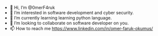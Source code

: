 - 👋 Hi, I’m @0merF4ruk
- 👀 I’m interested in software development and cyber security.
- 🌱 I’m currently learning learning python language.
- 💞️ I’m looking to collaborate on software developer on you.
- 📫 How to reach me https://www.linkedin.com/in/omer-faruk-okumus/

<!---
0merF4ruk/0merF4ruk is a ✨ special ✨ repository because its `README.md` (this file) appears on your GitHub profile.
You can click the Preview link to take a look at your changes.
--->
